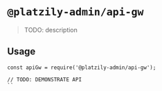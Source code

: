 # `@platzily-admin/api-gw`

> TODO: description

## Usage

```
const apiGw = require('@platzily-admin/api-gw');

// TODO: DEMONSTRATE API
``
